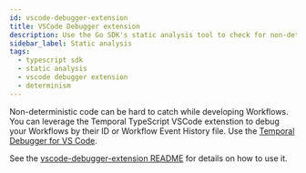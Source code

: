 ```yaml
---
id: vscode-debugger-extension
title: VSCode Debugger extension
description: Use the Go SDK's static analysis tool to check for non-deterministic code during development.
sidebar_label: Static analysis
tags:
  - typescript sdk
  - static analysis
  - vscode debugger extension
  - determinism
---
```


Non-deterministic code can be hard to catch while developing Workflows.
You can leverage the Temporal TypeScript VSCode extenstion to debug your Workflows by their ID or Workflow Event History file.
Use the [Temporal Debugger for VS Code](https://marketplace.visualstudio.com/items?itemName=temporal-technologies.temporalio).

See the [vscode-debugger-extension README](https://github.com/temporalio/) for details on how to use it.
